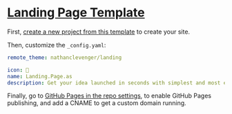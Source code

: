 # [Landing Page Template](https://github.com/nathanclevenger/landing-page/generate)

First, [create a new project from this template](https://github.com/nathanclevenger/landing-page/generate) to create your site.

Then, customize the `_config.yaml`:

```yaml
remote_theme: nathanclevenger/landing

icon: 🚀
name: Landing.Page.as
description: Get your idea launched in seconds with simplest and most easy-to-use landing page template you've ever worked with.
```

Finally, go to [GitHub Pages in the repo settings](../../settings/pages), to enable GitHub Pages publishing, and add a CNAME to get a custom domain running.
